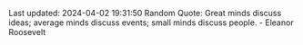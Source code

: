 Last updated: 2024-04-02 19:31:50
Random Quote: Great minds discuss ideas; average minds discuss events; small minds discuss people. - Eleanor Roosevelt